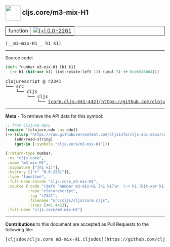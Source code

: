 ## <img width="48px" valign="middle" src="http://i.imgur.com/Hi20huC.png"> cljs.core/m3-mix-H1

 <table border="1">
<tr>

<td>function</td>
<td><a href="https://github.com/cljsinfo/cljs-api-docs/tree/0.0-2261"><img valign="middle" alt="[+] 0.0-2261" src="https://img.shields.io/badge/+-0.0--2261-lightgrey.svg"></a> </td>
</tr>
</table>

 <samp>
(__m3-mix-H1__ h1 k1)<br>
</samp>

---





Source code:

```clj
(defn ^number m3-mix-H1 [h1 k1]
  (-> h1 (bit-xor k1) (int-rotate-left 13) (imul 5) (+ 0xe6546b64)))
```

 <pre>
clojurescript @ r2341
└── src
    └── cljs
        └── cljs
            └── <ins>[core.cljs:441-442](https://github.com/clojure/clojurescript/blob/r2341/src/cljs/cljs/core.cljs#L441-L442)</ins>
</pre>


---

__Meta__ - To retrieve the API data for this symbol:

```clj
;; from Clojure REPL
(require '[clojure.edn :as edn])
(-> (slurp "https://raw.githubusercontent.com/cljsinfo/cljs-api-docs/catalog/cljs-api.edn")
    (edn/read-string)
    (get-in [:symbols "cljs.core/m3-mix-H1"]))
```

```clj
{:return-type number,
 :ns "cljs.core",
 :name "m3-mix-H1",
 :signature ["[h1 k1]"],
 :history [["+" "0.0-2261"]],
 :type "function",
 :full-name-encode "cljs.core_m3-mix-H1",
 :source {:code "(defn ^number m3-mix-H1 [h1 k1]\n  (-> h1 (bit-xor k1) (int-rotate-left 13) (imul 5) (+ 0xe6546b64)))",
          :repo "clojurescript",
          :tag "r2341",
          :filename "src/cljs/cljs/core.cljs",
          :lines [441 442]},
 :full-name "cljs.core/m3-mix-H1"}

```

---

__Contributions__ to this document are accepted as Pull Requests to the following file:

 <pre>
[cljsdoc/cljs.core_m3-mix-H1.cljsdoc](https://github.com/cljsinfo/cljs-api-docs/blob/master/cljsdoc/cljs.core_m3-mix-H1.cljsdoc)
</pre>

